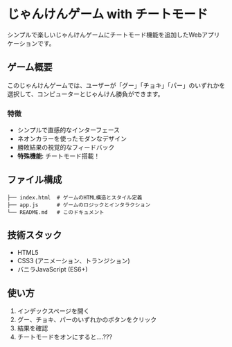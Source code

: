 # じゃんけんゲーム with チートモード

シンプルで楽しいじゃんけんゲームにチートモード機能を追加したWebアプリケーションです。

## ゲーム概要

このじゃんけんゲームでは、ユーザーが「グー」「チョキ」「パー」のいずれかを選択して、コンピューターとじゃんけん勝負ができます。

### 特徴

- シンプルで直感的なインターフェース
- ネオンカラーを使ったモダンなデザイン
- 勝敗結果の視覚的なフィードバック
- **特殊機能**: チートモード搭載！


## ファイル構成

```
├── index.html  # ゲームのHTML構造とスタイル定義
├── app.js      # ゲームのロジックとインタラクション
└── README.md   # このドキュメント
```

## 技術スタック

- HTML5
- CSS3 (アニメーション、トランジション)
- バニラJavaScript (ES6+)



## 使い方

1. インデックスページを開く
2. グー、チョキ、パーのいずれかのボタンをクリック
3. 結果を確認
4. チートモードをオンにすると....???

